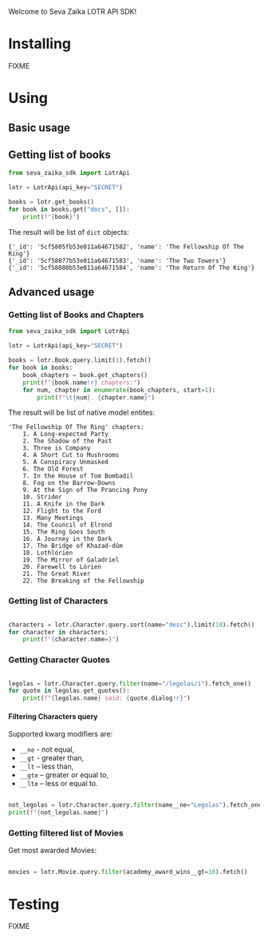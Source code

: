 Welcome to Seva Zaika LOTR API SDK!

# Installing

FIXME

# Using

## Basic usage

## Getting list of books

```python
from seva_zaika_sdk import LotrApi

lotr = LotrApi(api_key="SECRET")

books = lotr.get_books()
for book in books.get("docs", []):
    print(f"{book}")

```

The result will be list of `dict` objects:

```
{'_id': '5cf5805fb53e011a64671582', 'name': 'The Fellowship Of The Ring'}
{'_id': '5cf58077b53e011a64671583', 'name': 'The Two Towers'}
{'_id': '5cf58080b53e011a64671584', 'name': 'The Return Of The King'}
```

## Advanced usage

### Getting list of Books and Chapters

```python
from seva_zaika_sdk import LotrApi

lotr = LotrApi(api_key="SECRET")

books = lotr.Book.query.limit(1).fetch()
for book in books:
    book_chapters = book.get_chapters()
    print(f"{book.name!r} chapters:")
    for num, chapter in enumerate(book_chapters, start=1):
        print(f"\t{num}. {chapter.name}")

```

The result will be list of native model entites:

```
'The Fellowship Of The Ring' chapters:
	1. A Long-expected Party
	2. The Shadow of the Past
	3. Three is Company
	4. A Short Cut to Mushrooms
	5. A Conspiracy Unmasked
	6. The Old Forest
	7. In the House of Tom Bombadil
	8. Fog on the Barrow-Downs
	9. At the Sign of The Prancing Pony
	10. Strider
	11. A Knife in the Dark
	12. Flight to the Ford
	13. Many Meetings
	14. The Council of Elrond
	15. The Ring Goes South
	16. A Journey in the Dark
	17. The Bridge of Khazad-dûm
	18. Lothlórien
	19. The Mirror of Galadriel
	20. Farewell to Lórien
	21. The Great River
	22. The Breaking of the Fellowship
```

### Getting list of Characters

```python

characters = lotr.Character.query.sort(name="desc").limit(10).fetch()
for character in characters:
    print(f"{character.name=}")

```

### Getting Character Quotes

```python

legolas = lotr.Character.query.filter(name="/legolas/i").fetch_one()
for quote in legolas.get_quotes():
    print(f"{legolas.name} said: {quote.dialog!r}")

```

#### Filtering Characters query

Supported kwarg modifiers are: 

* `__ne` - not equal,
* `__gt` - greater than,
* `__lt` – less than,
* `__gte` – greater or equal to, 
* `__lte` – less or equal to.

```python

not_legolas = lotr.Character.query.filter(name__ne="Legolas").fetch_one()
print(f"{not_legolas.name}")

```

### Getting filtered list of Movies

Get most awarded Movies:

```python

movies = lotr.Movie.query.filter(academy_award_wins__gt=10).fetch()

```

# Testing

FIXME
